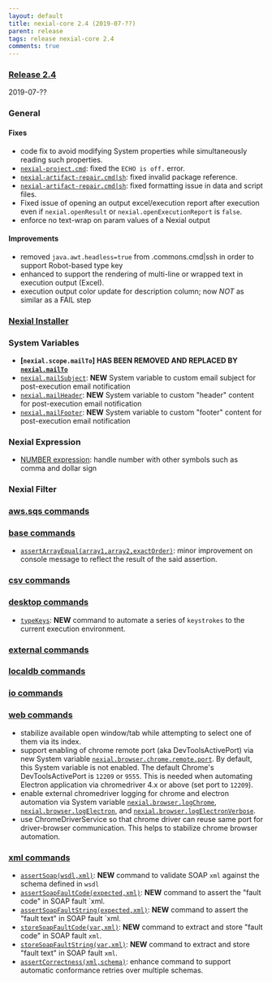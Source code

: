 ```yaml
---
layout: default
title: nexial-core 2.4 (2019-07-??)
parent: release
tags: release nexial-core 2.4
comments: true
---
```


### <a href="https://github.com/nexiality/nexial-core/releases/tag/nexial-core-v2.4_???" class="external-link" target="_nexial_link">Release 2.4</a>
2019-07-??


### General
#### Fixes
- code fix to avoid modifying System properties while simultaneously reading such properties.
- [`nexial-project.cmd`](../userguide/BatchFiles#nexial-projectcmd--nexial-projectsh): fixed the `ECHO is off.` error.
- [`nexial-artifact-repair.cmd|sh`](../userguide/BatchFiles#nexial-artifact-repaircmd--nexial-artifact-repairsh): 
  fixed invalid package reference.
- [`nexial-artifact-repair.cmd|sh`](../userguide/BatchFiles#nexial-artifact-repaircmd--nexial-artifact-repairsh):
  fixed formatting issue in data and script files.  
- Fixed issue of opening an output excel/execution report after execution even if `nexial.openResult` or 
 `nexial.openExecutionReport` is `false`.
- enforce no text-wrap on param values of a Nexial output

#### Improvements
- removed `java.awt.headless=true` from .commons.cmd|ssh in order to support Robot-based type key
- enhanced to support the rendering of multi-line or wrapped text in execution output (Excel).
- execution output color update for description column; now *NOT* as similar as a FAIL step

### [Nexial Installer](https://github.com/nexiality/nexial-installer)


### System Variables
- **[`nexial.scope.mailTo`] HAS BEEN REMOVED AND REPLACED BY [`nexial.mailTo`](../systemvars/index#nexial.mailTo)**
- [`nexial.mailSubject`](../systemvars/index#nexial.mailSubject): **NEW** System variable to custom email subject for
  post-execution email notification
- [`nexial.mailHeader`](../systemvars/index#nexial.mailHeader): **NEW** System variable to custom "header" content for
  post-execution email notification
- [`nexial.mailFooter`](../systemvars/index#nexial.mailFooter): **NEW** System variable to custom "footer" content for
  post-execution email notification


### Nexial Expression
- [NUMBER expression](../expressions/NUMBERexpression): handle number with other symbols such as comma and dollar sign


### Nexial Filter


### [aws.sqs commands](../commands/aws.sqs)


### [base commands](../commands/base)
- [`assertArrayEqual(array1,array2,exactOrder)`](../commands/base/assertArrayEqual(array1,array2,exactOrder)): minor
  improvement on console message to reflect the result of the said assertion.


### [csv commands](../commands/csv)


### [desktop commands](../commands/desktop)
- [`typeKeys`](../commands/desktop/typeKeys(os,keystrokes)): **NEW** command to automate a series of `keystrokes` to 
  the current execution environment.
  

### [external commands](../commands/external)


### [localdb commands](../commands/localdb)


### [io commands](../commands/io)


### [web commands](../commands/web)
- stabilize available open window/tab while attempting to select one of them via its index.
- support enabling of chrome remote port (aka DevToolsActivePort) via new System variable 
  [`nexial.browser.chrome.remote.port`](../systemvars/index#nexial.browser.chrome.remote.port). By default, this System 
  variable is not enabled. The default Chrome's DevToolsActivePort is `12209` or `9555`. This is needed when automating 
  Electron application via chromedriver 4.x or above (set port to `12209`).
- enable external chromedriver logging for chrome and electron automation via System variable 
  [`nexial.browser.logChrome`](../systemvars/index#nexial.browser.logChrome), 
  [`nexial.browser.logElectron`](../systemvars/index#nexial.browser.logElectron), and 
  [`nexial.browser.logElectronVerbose`](../systemvars/index#nexial.browser.logElectronVerbose).
- use ChromeDriverService so that chrome driver can reuse same port for driver-browser communication. This helps to 
  stabilize chrome browser automation.


### [xml commands](../commands/xml)
- [`assertSoap(wsdl,xml)`](../commands/xml/assertSoap(wsdl,xml)): **NEW** command to validate SOAP `xml` against the 
  schema defined in `wsdl`
- [`assertSoapFaultCode(expected,xml)`](../commands/xml/assertSoapFaultCode(expected,xml)): **NEW** command to assert 
  the "fault code" in SOAP fault `xml. 
- [`assertSoapFaultString(expected,xml)`](../commands/xml/assertSoapFaultString(expected,xml)): **NEW** command to 
  assert the "fault text" in SOAP fault `xml. 
- [`storeSoapFaultCode(var,xml)`](../commands/xml/storeSoapFaultCode(var,xml)): **NEW** command to extract and store 
  "fault code" in SOAP fault `xml`. 
- [`storeSoapFaultString(var,xml)`](../commands/xml/storeSoapFaultString(var,xml)): **NEW** command to extract and 
  store "fault text" in SOAP fault `xml`. 
- [`assertCorrectness(xml,schema)`](../commands/xml/assertCorrectness(xml,schema)): enhance command to support automatic 
  conformance retries over multiple schemas.
